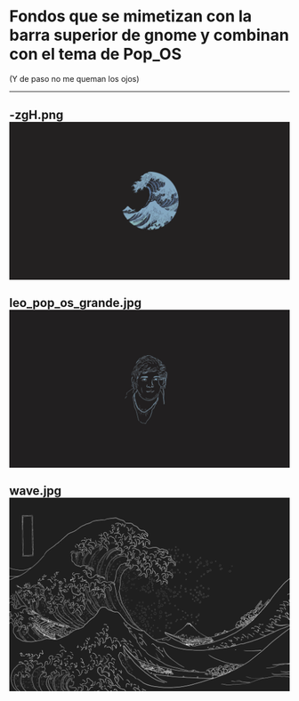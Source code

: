 # Fondos que se mimetizan con la barra superior de gnome y combinan con el tema de Pop_OS
(Y de paso no me queman los ojos)

---
-zgH.png
<img align="middle" src="https://github.com/hunsrus/linux-config/blob/main/wallpapers/-zgH.png" width="1000px">
---
leo_pop_os_grande.jpg
<img align="middle" src="https://github.com/hunsrus/linux-config/blob/main/wallpapers/leo_pop_os_grande.jpg" width="1000px">
---
wave.jpg
<img align="middle" src="https://github.com/hunsrus/linux-config/blob/main/wallpapers/wave.jpg" width="1000px">
---
